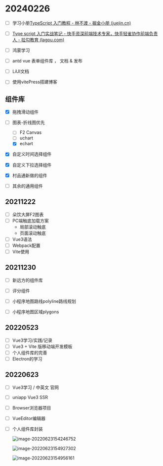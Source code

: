 

# 20240226

- [ ] 学习小册[TypeScript 入门教程 - 林不渡 - 掘金小册 (juejin.cn)](https://juejin.cn/book/7288482920602271802?utm_source=course_list)

- [ ] [Type script 入门实战笔记 - 快手资深前端技术专家，快手轻雀协作前端负责人 - 拉勾教育 (lagou.com)](https://kaiwu.lagou.com/course/courseInfo.htm?courseId=885#/content)

- [ ] 鸿蒙学习

- [ ] antd vue 表单组件库 ， 文档 & 发布

- [ ] LiUI文档

- [ ] 使用vitePress搭建博客

  

## 组件库

- [x] 拖拽滑动组件
- [ ] 图表-折线图优先
  - [ ] F2 Canvas
  - [ ] uchart
  - [x] echart
- [x] 自定义时间选择组件  
- [x] 自定义下拉选择组件   
- [x] 村品通新做的组件
- [ ] 其余的通用组件



## 20211222

- [ ] 朵饮大屏F2图表
- [ ] PC端触底加载方案
  - 局部滚动触底
  - 页面滚动触底
- [ ] Vue3语法
- [ ] Webpack配置
- [ ] Vite使用

## 20211230

- [ ] 新远方的组件库

- [ ] 评分组件
- [ ] 小程序地图路线polyline路线规划
- [ ] 小程序地图区域plygons



## 20220523

- [ ] Vue3学习/实践/记录
- [ ] Vue3 + Vite 版移动端开发模板
- [ ] 个人组件库的完善
- [ ] Electron的学习

## 20220623

- [ ] Vue3学习 / 中英文 官网

- [ ] uniapp Vue3 SSR

- [ ] Browser浏览器项目

- [ ] VueEditor编辑器

- [ ] 个人组件库封装

  ![image-20220623154246752](https://s2.loli.net/2022/06/23/yRw6PMDteQGpiuo.png)

  ![image-20220623154927302](https://s2.loli.net/2022/06/23/KvbUFxlVB134j7o.png)

  ![image-20220623154956161](https://s2.loli.net/2022/06/23/6IjSTrvwpRkXf4n.png)

  



